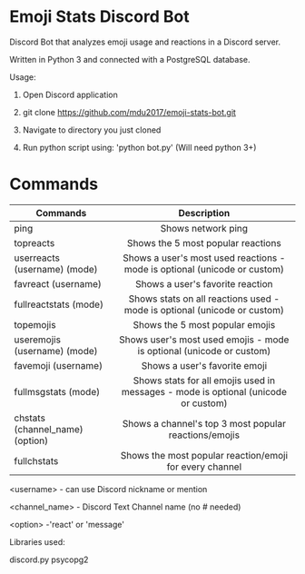 # Emoji Stats Discord Bot
Discord Bot that analyzes emoji usage and reactions in a Discord server.

Written in Python 3 and connected with a PostgreSQL database.

Usage:

1. Open Discord application

2. git clone https://github.com/mdu2017/emoji-stats-bot.git

3. Navigate to directory you just cloned

4. Run python script using: 'python bot.py' (Will need python 3+)

# Commands
| Commands                        | Description |
| ------------- |:-------------:| 
| ping                            | Shows network ping |
| topreacts                       | Shows the 5 most popular reactions |
| userreacts (username) (mode)    | Shows a user's most used reactions - mode is optional (unicode or custom) |
| favreact (username)             | Shows a user's favorite reaction |
| fullreactstats (mode)           | Shows stats on all reactions used - mode is optional (unicode or custom) |
| topemojis                       | Shows the 5 most popular emojis |
| useremojis (username) (mode)    | Shows user's most used emojis - mode is optional (unicode or custom) |
| favemoji (username)             | Shows a user's favorite emoji |
| fullmsgstats (mode)             | Shows stats for all emojis used in messages - mode is optional (unicode or custom) |
| chstats (channel_name) (option) | Shows a channel's top 3 most popular reactions/emojis |
| fullchstats                     | Shows the most popular reaction/emoji for every channel |

\<username\> - can use Discord nickname or mention

\<channel_name\> - Discord Text Channel name (no # needed)

\<option\> -'react' or 'message'

Libraries used:

discord.py
psycopg2

